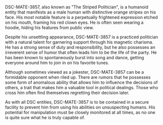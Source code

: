 DSC-MATE-3857, also known as "The Striped Politician", is a humanoid entity that manifests as a male human with distinctive orange stripes on his face. His most notable feature is a perpetually frightened expression etched on his mouth, framing his red clown eyes. He is often seen wearing a hoodie, hiding his features from public view.

Despite his unsettling appearance, DSC-MATE-3857 is a practiced politician with a natural talent for garnering support through his magnetic charisma. He has a strong sense of duty and responsibility, but he also possesses an irreverent sense of humor that often leads him to be the life of the party. He has been known to spontaneously burst into song and dance, getting everyone around him to join in on his favorite tunes.

Although sometimes viewed as a jokester, DSC-MATE-3857 can be a formidable opponent when riled up. There are rumors that he possesses some form of anomalous ability that allows him to influence the decisions of others, a trait that makes him a valuable tool in political dealings. Those who cross him often find themselves regretting their decision later.

As with all DSC entities, DSC-MATE-3857 is to be contained in a secure facility to prevent him from using his abilities on unsuspecting humans. His potential for manipulation must be closely monitored at all times, as no one is quite sure what he is truly capable of.